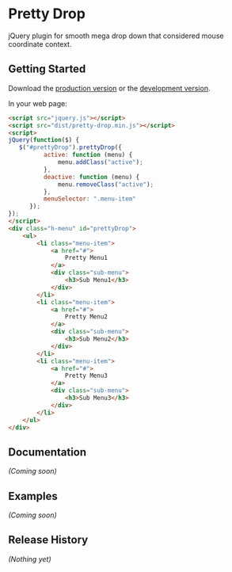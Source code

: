 # Pretty Drop

jQuery plugin for smooth mega drop down that considered mouse coordinate context.

## Getting Started

Download the [production version][min] or the [development version][max].

[min]: https://raw.github.com/satoshi.m8a/jquery-pretty-drop/master/dist/jquery.pretty-drop.min.js
[max]: https://raw.github.com/satoshi.m8a/jquery-pretty-drop/master/dist/jquery.pretty-drop.js

In your web page:

```html
<script src="jquery.js"></script>
<script src="dist/pretty-drop.min.js"></script>
<script>
jQuery(function($) {
   $("#prettyDrop").prettyDrop({
          active: function (menu) {
              menu.addClass("active");
          },
          deactive: function (menu) {
              menu.removeClass("active");
          },
          menuSelector: ".menu-item"
      });
});
</script>
<div class="h-menu" id="prettyDrop">
    <ul>
        <li class="menu-item">
            <a href="#">
                Pretty Menu1
            </a>
            <div class="sub-menu">
                <h3>Sub Menu1</h3>
            </div>
        </li>
        <li class="menu-item">
            <a href="#">
                Pretty Menu2
            </a>
            <div class="sub-menu">
                <h3>Sub Menu2</h3>
            </div>
        </li>
        <li class="menu-item">
            <a href="#">
                Pretty Menu3
            </a>
            <div class="sub-menu">
                <h3>Sub Menu3</h3>
            </div>
        </li>
    </ul>
</div>
```

## Documentation
_(Coming soon)_

## Examples
_(Coming soon)_

## Release History
_(Nothing yet)_
